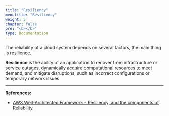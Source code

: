```yaml
---
title: "Resiliency"
menutitle: "Resiliency"
weight: 5
chapter: false
pre: "<b></b>"
type: Documentation
---
```


The reliability of a cloud system depends on several factors, the main thing is resilience.

**Resilience** is the ability of an application to recover from infrastructure or service outages, dynamically acquire computational resources to meet demand, and mitigate disruptions, such as incorrect configurations or temporary network issues.

---
**References:**

- [AWS Well-Architected Framework - Resiliency, and the components of Reliability](https://docs.aws.amazon.com/wellarchitected/latest/reliability-pillar/resiliency-and-the-components-of-reliability.html)
